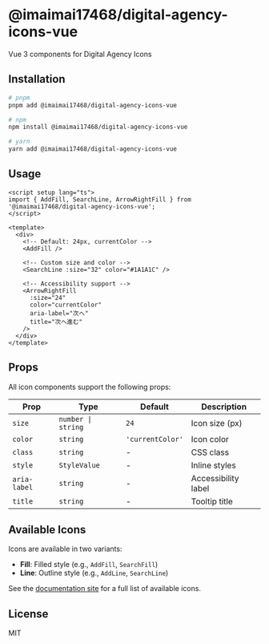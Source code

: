 # @imaimai17468/digital-agency-icons-vue

Vue 3 components for Digital Agency Icons

## Installation

```bash
# pnpm
pnpm add @imaimai17468/digital-agency-icons-vue

# npm
npm install @imaimai17468/digital-agency-icons-vue

# yarn
yarn add @imaimai17468/digital-agency-icons-vue
```

## Usage

```vue
<script setup lang="ts">
import { AddFill, SearchLine, ArrowRightFill } from '@imaimai17468/digital-agency-icons-vue';
</script>

<template>
  <div>
    <!-- Default: 24px, currentColor -->
    <AddFill />

    <!-- Custom size and color -->
    <SearchLine :size="32" color="#1A1A1C" />

    <!-- Accessibility support -->
    <ArrowRightFill
      :size="24"
      color="currentColor"
      aria-label="次へ"
      title="次へ進む"
    />
  </div>
</template>
```

## Props

All icon components support the following props:

| Prop | Type | Default | Description |
|------|------|---------|-------------|
| `size` | `number \| string` | `24` | Icon size (px) |
| `color` | `string` | `'currentColor'` | Icon color |
| `class` | `string` | - | CSS class |
| `style` | `StyleValue` | - | Inline styles |
| `aria-label` | `string` | - | Accessibility label |
| `title` | `string` | - | Tooltip title |

## Available Icons

Icons are available in two variants:

- **Fill**: Filled style (e.g., `AddFill`, `SearchFill`)
- **Line**: Outline style (e.g., `AddLine`, `SearchLine`)

See the [documentation site](https://github.com/imaimai17468/digital-agency-icons) for a full list of available icons.

## License

MIT
